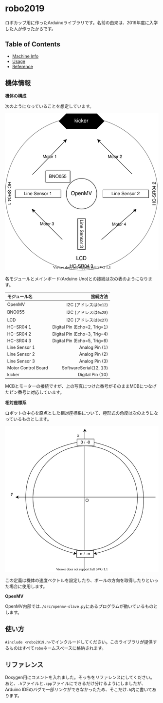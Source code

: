 <!-- omit in toc -->
# robo2019

<!-- VSCodeでプレビューする場合はCtrl+Kを押してからV -->

ロボカップ用に作ったArduinoライブラリです。名前の由来は、2019年度に入学した人が作ったからです。

<!-- omit in toc -->
## Table of Contents

- [Machine Info](#machine-info)
- [Usage](#usage)
- [Reference](#reference)

## 機体情報

**機体の構成**

次のようになっていることを想定しています。

![machine-constitution.svg](./img/machine-constitution.svg)

各モジュールとメインボード(Arduino Uno)との接続は次の表のようになります。

モジュール名 | 接続方法
:-|-:
OpenMV | I2C (アドレスは`0x12`)
BNO055 | I2C (アドレスは`0x28`)
LCD | I2C (アドレスは`0x27`)
HC-SR04 1 | Digital Pin (Echo=2, Trig=1)
HC-SR04 2 | Digital Pin (Echo=3, Trig=4)
HC-SR04 3 | Digital Pin (Echo=5, Trig=6)
Line Sensor 1 | Analog Pin (1)
Line Sensor 2 | Analog Pin (2)
Line Sensor 3 | Analog Pin (3)
Motor Control Board | SoftwareSerial(12, 13)
kicker | Digital Pin (10)

MCBとモーターの接続ですが、上の写真につけた番号がそのままMCBにつなげたピン番号に対応しています。

**相対座標系**

ロボットの中心を原点とした相対座標系について、極形式の角度は次のようになっているものとします。

![relative-coord-define.svg](./img/relative-coord-define.svg)

この定義は機体の速度ベクトルを設定したり、ボールの方向を取得したりといった場合に使用します。

**OpenMV**

OpenMV内部では`./src/openmv-slave.py`にあるプログラムが動いているものとします。

## 使い方

`#include <robo2019.h>`でインクルードしてください。このライブラリが提供するものはすべて`robo`ネームスペースに格納されます。

## リファレンス

Doxygen用にコメントを入れました。そっちをリファレンスにしてください。あと、`.h`ファイルと`.cpp`ファイルにできるだけ分けるようにしましたが、Arduino IDEのバグで一部リンクができなかったため、そこだけ`.h`内に書いてあります。
